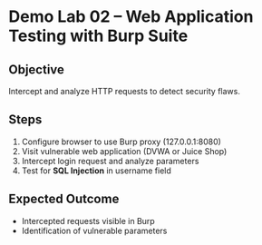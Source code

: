 # Demo Lab 02 – Web Application Testing with Burp Suite

## Objective
Intercept and analyze HTTP requests to detect security flaws.

## Steps
1. Configure browser to use Burp proxy (127.0.0.1:8080)  
2. Visit vulnerable web application (DVWA or Juice Shop)  
3. Intercept login request and analyze parameters  
4. Test for **SQL Injection** in username field  

## Expected Outcome
- Intercepted requests visible in Burp  
- Identification of vulnerable parameters  
